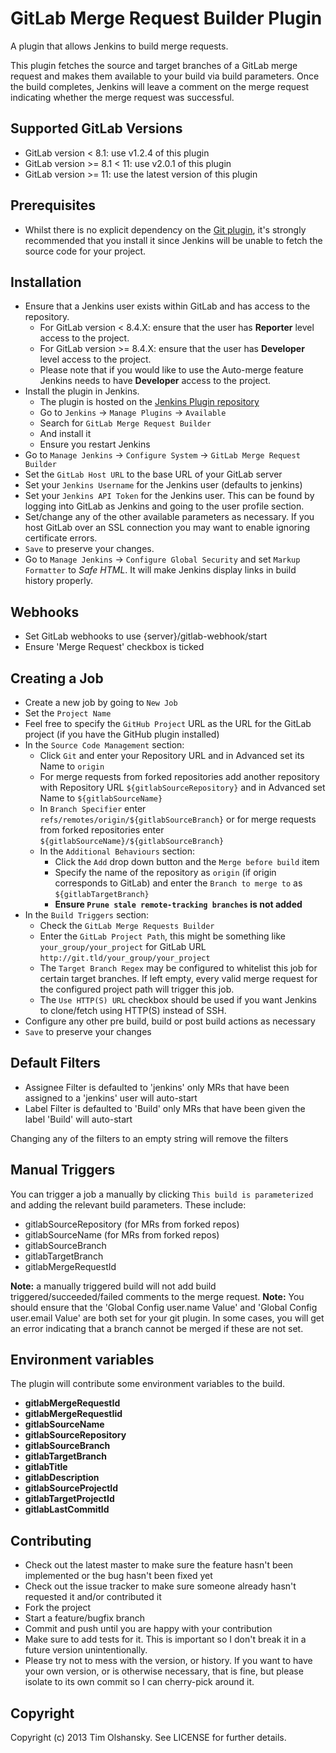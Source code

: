 # GitLab Merge Request Builder Plugin

A plugin that allows Jenkins to build merge requests.

This plugin fetches the source and target branches of a GitLab merge request and makes them available
to your build via build parameters. Once the build completes, Jenkins will leave a comment on the merge
request indicating whether the merge request was successful.

## Supported GitLab Versions
 * GitLab version < 8.1: use v1.2.4 of this plugin
 * GitLab version >= 8.1 < 11: use v2.0.1 of this plugin
 * GitLab version >= 11: use the latest version of this plugin

## Prerequisites

* Whilst there is no explicit dependency on the [Git plugin](https://wiki.jenkins-ci.org/display/JENKINS/Git+Plugin),
  it's strongly recommended that you install it since Jenkins will be unable to fetch the source code for your project.

## Installation

* Ensure that a Jenkins user exists within GitLab and has access to the repository.
    * For GitLab version < 8.4.X: ensure that the user has **Reporter** level access to the project.
    * For GitLab version >= 8.4.X: ensure that the user has **Developer** level access to the project.
    * Please note that if you would like to use the Auto-merge feature Jenkins needs to have **Developer** access to the project.
* Install the plugin in Jenkins.
    * The plugin is hosted on the [Jenkins Plugin repository](https://wiki.jenkins-ci.org/display/JENKINS/GitLab+Merge+Request+Builder+Plugin)
    * Go to ``Jenkins`` -> ``Manage Plugins`` -> ``Available``
    * Search for ``GitLab Merge Request Builder``
    * And install it
    * Ensure you restart Jenkins
* Go to ``Manage Jenkins`` -> ``Configure System`` -> ``GitLab Merge Request Builder``
* Set the ``GitLab Host URL`` to the base URL of your GitLab server
* Set your ``Jenkins Username`` for the Jenkins user (defaults to jenkins)
* Set your ``Jenkins API Token`` for the Jenkins user. This can be found by logging into GitLab as Jenkins
  and going to the user profile section.
* Set/change any of the other available parameters as necessary. If you host GitLab over an SSL connection
  you may want to enable ignoring certificate errors.
* ``Save`` to preserve your changes.
* Go to `Manage Jenkins` -> `Configure Global Security` and set `Markup Formatter` to *Safe HTML*. It will make Jenkins display links in build history properly.

## Webhooks
* Set GitLab webhooks to use {server}/gitlab-webhook/start
* Ensure 'Merge Request' checkbox is ticked

## Creating a Job

* Create a new job by going to ``New Job``
* Set the ``Project Name``
* Feel free to specify the ``GitHub Project`` URL as the URL for the GitLab project (if you have the GitHub plugin installed)
* In the ``Source Code Management`` section:
    * Click ``Git`` and enter your Repository URL and in Advanced set its Name to ``origin``
    * For merge requests from forked repositories add another repository with Repository URL ``${gitlabSourceRepository}`` and in Advanced set Name to ``${gitlabSourceName}``
    * In ``Branch Specifier`` enter ``refs/remotes/origin/${gitlabSourceBranch}`` or for merge requests from forked repositories enter ``${gitlabSourceName}/${gitlabSourceBranch}``
    * In the ``Additional Behaviours`` section:
        * Click the ``Add`` drop down button and the ``Merge before build`` item
        * Specify the name of the repository as ``origin`` (if origin corresponds to GitLab) and enter the
          ``Branch to merge to`` as ``${gitlabTargetBranch}``
        * **Ensure ``Prune stale remote-tracking branches`` is not added**
* In the ``Build Triggers`` section:
    * Check the ``GitLab Merge Requests Builder``
    * Enter the ``GitLab Project Path``, this might be something like ``your_group/your_project`` for GitLab URL ``http://git.tld/your_group/your_project``
    * The ``Target Branch Regex`` may be configured to whitelist this job for certain target branches. If left empty, every valid merge request for the configured project path will trigger this job.
    * The ``Use HTTP(S) URL`` checkbox should be used if you want Jenkins to
clone/fetch using HTTP(S) instead of SSH.
* Configure any other pre build, build or post build actions as necessary
* ``Save`` to preserve your changes

## Default Filters
* Assignee Filter is defaulted to 'jenkins' only MRs that have been assigned to a 'jenkins' user will auto-start
* Label Filter is defaulted to 'Build' only MRs that have been given the label 'Build' will auto-start

Changing any of the filters to an empty string will remove the filters

## Manual Triggers

You can trigger a job a manually by clicking ``This build is parameterized`` and adding the relevant build parameters.
These include:

* gitlabSourceRepository (for MRs from forked repos)
* gitlabSourceName (for MRs from forked repos)
* gitlabSourceBranch
* gitlabTargetBranch
* gitlabMergeRequestId

__Note:__  a manually triggered build will not add build triggered/succeeded/failed comments to the merge request.
__Note:__  You should ensure that the 'Global Config user.name Value' and 'Global Config user.email Value' are both set for your git plugin.  In some cases, you will get an error indicating that a branch cannot be merged if these are not set.

## Environment variables

The plugin will contribute some environment variables to the build.

* **gitlabMergeRequestId**
* **gitlabMergeRequestIid**
* **gitlabSourceName**
* **gitlabSourceRepository**
* **gitlabSourceBranch**
* **gitlabTargetBranch**
* **gitlabTitle**
* **gitlabDescription**
* **gitlabSourceProjectId**
* **gitlabTargetProjectId**
* **gitlabLastCommitId**

## Contributing

* Check out the latest master to make sure the feature hasn't been implemented or the bug hasn't been fixed yet
* Check out the issue tracker to make sure someone already hasn't requested it and/or contributed it
* Fork the project
* Start a feature/bugfix branch
* Commit and push until you are happy with your contribution
* Make sure to add tests for it. This is important so I don't break it in a future version unintentionally.
* Please try not to mess with the version, or history. If you want to have your own version, or is otherwise necessary, that is fine,
  but please isolate to its own commit so I can cherry-pick around it.

## Copyright

Copyright (c) 2013 Tim Olshansky. See LICENSE for further details.
